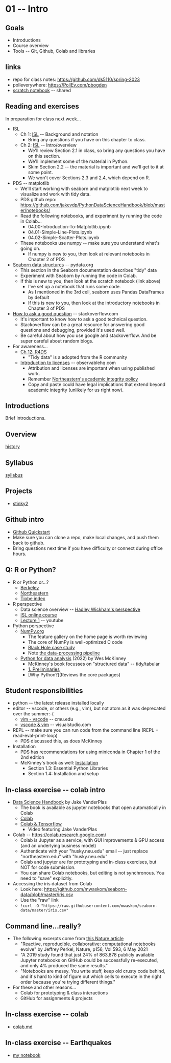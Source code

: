 
# 01 -- Intro

## Goals

* Introductions
* Course overview
* Tools -- Git, Github, Colab and libraries

## links

* repo for class notes: https://github.com/ds5110/spring-2023
* polleverywhere: https://PollEv.com/pbogden
* [scratch notebook](https://colab.research.google.com/drive/1H4sj-XdST_PqBXQTrkutsamSFrOs2wNG) -- shared

## Reading and exercises

In preparation for class next week...

* ISL
  * Ch 1: [ISL](https://www.statlearning.com/) -- Background and notation
    * Bring any questions if you have on this chapter to class.
  * Ch 2: [ISL](https://www.statlearning.com/) -- Intro/overview
    * We'll review Section 2.1 in class, so bring any questions you have on this section.
    * We'll implement some of the material in Python.
    * Skim Section 2.2 -- the material is important and we'll get to it at some point.
    * We won't cover Sections 2.3 and 2.4, which depend on R.
* PDS -- matplotlib
  * We'll start working with seaborn and matplotlib next week to visualize and work with tidy data.
  * PDS github repo: https://github.com/jakevdp/PythonDataScienceHandbook/blob/master/notebooks/
  * Read the following notebooks, and experiment by running the code in Colab...
    * 04.00-Introduction-To-Matplotlib.ipynb
    * 04.01-Simple-Line-Plots.ipynb
    * 04.02-Simple-Scatter-Plots.ipynb
  * These notebooks use numpy -- make sure you understand what's going on.
    * If numpy is new to you, then look at relevant notebooks in Chapter 2 of PDS
* [Seaborn data structures](https://seaborn.pydata.org/tutorial/data_structure.html) -- pydata.org
  * This section in the Seaborn documentation describes "tidy" data
  * Experiment with Seaborn by running the code in Colab.
  * If this is new to you, then look at the scratch notebook (link above)
    * I've set up a notebook that runs some code.
    * As I mentioned in the 3rd cell, seaborn uses Pandas DataFrames by default
    * If this is new to you, then look at the introductory notebooks in Chapter 3 of PDS
* [How to ask a good question](https://stackoverflow.com/help/how-to-ask) -- stackoverflow.com
  * It's important to know how to ask a good technical question.
  * Stackoverflow can be a great resource for answering good questions and debugging, provided it's used well.
  * Be careful about how you use google and stackoverflow. And be super careful about random blogs.
* For awareness...
  * [Ch 12: R4DS](https://r4ds.had.co.nz/tidy-data.html)
    * "Tidy data" is a adopted from the R community
  * [Introduction to licenses](https://observablehq.com/@observablehq/licenses) -- observablehq.com
    * Attribution and licenses are important when using published work.
    * Remember [Northeastern's academic integrity policy](https://osccr.sites.northeastern.edu/academic-integrity-policy/)
    * Copy and paste could have legal implications that extend beyond academic integrity (unlikely for us right now).

## Introductions

Brief introductions.

## Overview

[history](history.md)

## Syllabus

[syllabus](syllabus.md)

## Projects

* [stinky2](https://ds5110.github.io/stinky2/)

## Github intro

* [Github Quickstart](https://docs.github.com/en/get-started/quickstart)
* Make sure you can clone a repo, make local changes, and push them back to github.
* Bring questions next time if you have difficulty or connect during office hours.

## Q: R or Python?

* R or Python or...?
  * [Berkeley](https://bootcamp.berkeley.edu/blog/most-in-demand-programming-languages/)
  * [Northeastern](https://www.northeastern.edu/graduate/blog/most-popular-programming-languages/)
  * [Tiobe index](https://www.tiobe.com/tiobe-index/)
* R perspective
  * Data science overview -- [Hadley Wickham's perspective](https://r4ds.had.co.nz/explore-intro.html)
  * [ISL online course](https://www.statlearning.com/online-course)
  * [Lecture 1](https://youtu.be/5N9V07EIfIg) -- youtube
* Python perspective
  * [NumPy.org](https://numpy.org/)
    * The feature gallery on the home page is worth reviewing
    * The core of NumPy is well-optimized C code
    * [Black Hole case study](https://numpy.org/case-studies/blackhole-image/)
    * Note [the data-processing pipeline](https://numpy.org/case-studies/blackhole-image/#the-challenges)
  * [Python for data analysis](https://wesmckinney.com/) (2022) by Wes McKinney
    * McKinney's book focusses on "structured data" -- tidy/tabular
    * [1. Preliminaries](https://wesmckinney.com/book/preliminaries.html)
    * [Why Python?](Reviews the core packages)

## Student responsibilities

* python -- the latest release installed locally
* editor -- vscode, or others (e.g., vim), but not atom as it was deprecated over the summer:-(
  * [vim - vscode](https://www.cs.cmu.edu/~07131/f20/topics/readings/week-4/week-4-vim-vscode.pdf) -- cmu.edu
  * [vscode & vim](https://marketplace.visualstudio.com/items?itemName=vscodevim.vim) -- visualstudio.com
* REPL -- make sure you can run code from the command line (REPL = read-eval-print-loop)
  * PDS discussed this, as does McKinney
* Installation
  * PDS has recommendations for using miniconda in Chapter 1 of the 2nd edition
  * McKinney's book as well: [Installation](https://wesmckinney.com/book/preliminaries.html#installation_and_setup)
    * Section 1.3: Essential Python Libraries
    * Section 1.4: Installation and setup

## In-class exercise -- colab intro

* [Data Science Handbook](https://github.com/jakevdp/PythonDataScienceHandbook) by Jake VanderPlas
  * The book is available as jupyter notebooks that open automatically in Colab
  * [Colab](https://colab.research.google.com/)
  * [Colab & Tensorflow](https://youtu.be/inN8seMm7UI)
    * Video featuring Jake VanderPlas
* Colab -- https://colab.research.google.com/
  * Colab is Jupyter as a service, with GUI improvements & GPU access (and an underlying business model)
  * Authenticate with your "husky.neu.edu" email -- just replace "northeastern.edu" with "husky.neu.edu"
  * Colab and jupyter are for prototyping and in-class exercises, but NOT for code submission.
  * You can share Colab notebooks, but editing is not synchronous.  You need to "save" explicitly.
* Accessing the iris dataset from Colab
  * Look here: https://github.com/mwaskom/seaborn-data/blob/master/iris.csv
  * Use the "raw" link
  * `!curl -O "https://raw.githubusercontent.com/mwaskom/seaborn-data/master/iris.csv"`

## Command line...really?

* The following excerpts come from [this Nature article](../resources/nature_observable.pdf)
  * "Reactive, reproducible, collaborative: computational notebooks evolve" by Jeffrey Perkel, Nature, p156, Vol 593, 6 May 2021
  * "A 2019 study found that just 24% of 863,878 publicly available Jupyter notebooks on GitHub could be successfully re-executed, and only 4% produced the same results."
  * "Notebooks are messy. You write stuff, keep old crusty code behind, and it's hard to kind of figure out which cells to execute in the right order because you're trying different things."
* For these and other reasons...
  * Colab for prototyping & class interactions
  * GitHub for assignments & projects

## In-class exercise -- colab

* [colab.md](colab.md)

## In-class exercise -- Earthquakes

* [my notebook](https://colab.research.google.com/drive/1nT2yKBAJ-rm7MysxeNVe74Uao0G2a4l3)


